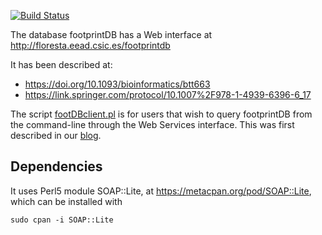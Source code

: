 
[![Build Status](https://travis-ci.com/eead-csic-compbio/footprintDBclient.svg?branch=main)](https://travis-ci.com/eead-csic-compbio/footprintDBclient)

The database footprintDB has a Web interface at http://floresta.eead.csic.es/footprintdb

It has been described at:
* https://doi.org/10.1093/bioinformatics/btt663
* https://link.springer.com/protocol/10.1007%2F978-1-4939-6396-6_17

The script [footDBclient.pl](./footDBclient.pl) is for users that wish to query footprintDB from the command-line through the Web Services interface. This was first described in our [blog](https://bioinfoperl.blogspot.pt/2017/10/soap-interface-of-footprintdb.html).

## Dependencies 

It uses Perl5 module SOAP::Lite, at https://metacpan.org/pod/SOAP::Lite, which can be 
installed with 

	sudo cpan -i SOAP::Lite


